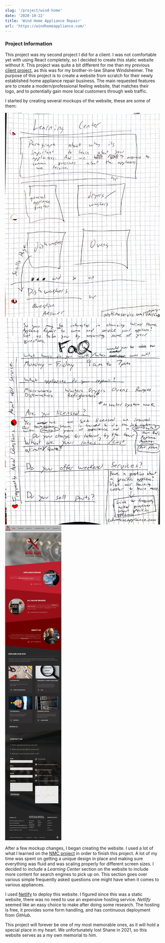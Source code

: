```yaml
---
slug: '/project/wind-home'
date: '2020-10-22'
title: 'Wind Home Appliance Repair'
url: 'https://windhomeappliance.com/'
---
```


### Project Information

This project was my second project I did for a client. I was not comfortable yet with using React completely, so I decided to create this static website without it. This project was quite a bit different for me than my previous [client project](/project/nmc-janitorial), as this was for my brother-in-law Shane Windsheimer. The purpose of this project is to create a website from scratch for their newly established home appliance repair business. The main requested features are to create a modern/professional feeling website, that matches their logo, and to potentially gain more local customers through web traffic.

I started by creating several mockups of the website, these are some of them:

![Hand written mockup for learning center page](../../images/projectPages/wind-home-learning-center.jpg)
![Hand written mockup for faq page](../../images/projectPages/wind-home-faq.jpg)
![Photoshop mockup for entire landing page](../../images/projectPages/wind-home-mockup.png)

After a few mockup changes, I began creating the website. I used a lot of what I learned on the [NMC project](/project/nmc-janitorial) in order to finish this project. A lot of my time was spent on getting a unique design in place and making sure everything was fluid and was scaling properly for different screen sizes. I decided to include a _Learning Center_ section on the website to include more content for search engines to pick up on. This section goes over various simple frequently asked questions one might have when it comes to various appliances.

I used [Netlify](https://www.netlify.com/) to deploy this website. I figured since this was a static website, there was no need to use an expensive hosting service. _Netlify_ seemed like an easy choice to make after doing some research. The hosting is free, it provides some form handling, and has continuous deployment from _GitHub_.

This project will forever be one of my most memorable ones, as it will hold a special place in my heart. We unfortunately lost Shane in 2021, so this website serves as a my own memorial to him.
